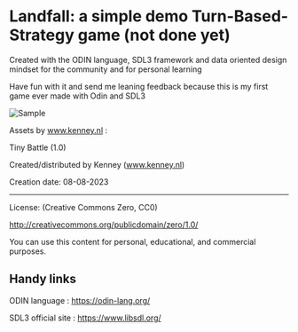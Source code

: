 # Landfall: a simple demo Turn-Based-Strategy game (not done yet)

Created with the ODIN language, SDL3 framework and data oriented design mindset for the community and for personal learning

Have fun with it and send me leaning feedback because this is my first game ever made with Odin and SDL3

![Sample](https://github.com/user-attachments/assets/5ee35eca-1de8-4796-ae73-44ff5ac614d1)

Assets by www.kenney.nl :

 Tiny Battle (1.0)

 Created/distributed by Kenney (www.kenney.nl)

 Creation date: 08-08-2023

 ------------------------------

 License: (Creative Commons Zero, CC0)

 http://creativecommons.org/publicdomain/zero/1.0/
    
 You can use this content for personal, educational, and commercial purposes.

## Handy links

ODIN language : https://odin-lang.org/

SDL3 official site : https://www.libsdl.org/


